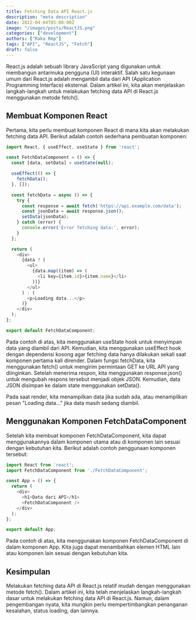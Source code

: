```yaml
---
title: Fetching Data API React.js
description: "meta description"
date: 2022-04-04T05:00:00Z
image: "/images/posts/ReactJS.png"
categories: ["development"]
authors: ["Raka Rmp"]
tags: ["API", "ReactJS", "Fetch"]
draft: false
---
```


React.js adalah sebuah library JavaScript yang digunakan untuk membangun antarmuka pengguna (UI) interaktif. Salah satu kegunaan umum dari React.js adalah mengambil data dari API (Application Programming Interface) eksternal. Dalam artikel ini, kita akan menjelaskan langkah-langkah untuk melakukan fetching data API di React.js menggunakan metode fetch().

## Membuat Komponen React

Pertama, kita perlu membuat komponen React di mana kita akan melakukan fetching data API. Berikut adalah contoh sederhana pembuatan komponen:

```js
import React, { useEffect, useState } from 'react';

const FetchDataComponent = () => {
  const [data, setData] = useState(null);

  useEffect(() => {
    fetchData();
  }, []);

  const fetchData = async () => {
    try {
      const response = await fetch('https://api.example.com/data');
      const jsonData = await response.json();
      setData(jsonData);
    } catch (error) {
      console.error('Error fetching data:', error);
    }
  };

  return (
    <div>
      {data ? (
        <ul>
          {data.map((item) => (
            <li key={item.id}>{item.name}</li>
          ))}
        </ul>
      ) : (
        <p>Loading data...</p>
      )}
    </div>
  );
};

export default FetchDataComponent;
```

Pada contoh di atas, kita menggunakan useState hook untuk menyimpan data yang diambil dari API. Kemudian, kita menggunakan useEffect hook dengan dependensi kosong agar fetching data hanya dilakukan sekali saat komponen pertama kali dirender. Dalam fungsi fetchData, kita menggunakan fetch() untuk mengirim permintaan GET ke URL API yang diinginkan. Setelah menerima respon, kita menggunakan response.json() untuk mengubah respons tersebut menjadi objek JSON. Kemudian, data JSON disimpan ke dalam state menggunakan setData().

Pada saat render, kita menampilkan data jika sudah ada, atau menampilkan pesan "Loading data..." jika data masih sedang diambil.

## Menggunakan Komponen FetchDataComponent

Setelah kita membuat komponen FetchDataComponent, kita dapat menggunakannya dalam komponen utama atau di komponen lain sesuai dengan kebutuhan kita. Berikut adalah contoh penggunaan komponen tersebut:

```js
import React from 'react';
import FetchDataComponent from './FetchDataComponent';

const App = () => {
  return (
    <div>
      <h1>Data dari API</h1>
      <FetchDataComponent />
    </div>
  );
};

export default App;
```

Pada contoh di atas, kita menggunakan komponen FetchDataComponent di dalam komponen App. Kita juga dapat menambahkan elemen HTML lain atau komponen lain sesuai dengan kebutuhan kita.

## Kesimpulan

Melakukan fetching data API di React.js relatif mudah dengan menggunakan metode fetch(). Dalam artikel ini, kita telah menjelaskan langkah-langkah dasar untuk melakukan fetching data API di React.js. Namun, dalam pengembangan nyata, kita mungkin perlu mempertimbangkan penanganan kesalahan, status loading, dan lainnya.
